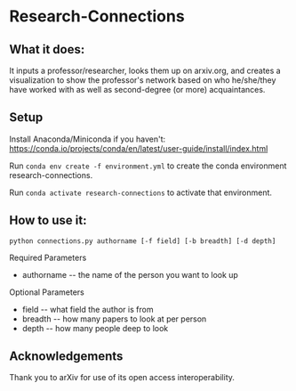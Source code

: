 # Research-Connections
## What it does:
It inputs a professor/researcher, looks them up on arxiv.org, and creates a visualization to show the professor's network based on who he/she/they have worked with as well as second-degree (or more) acquaintances.

## Setup
Install Anaconda/Miniconda if you haven't: https://conda.io/projects/conda/en/latest/user-guide/install/index.html

Run `conda env create -f environment.yml` to create the conda environment research-connections.

Run `conda activate research-connections` to activate that environment.

## How to use it:
`python connections.py authorname [-f field] [-b breadth] [-d depth]`

Required Parameters
 - authorname -- the name of the person you want to look up

Optional Parameters
 - field -- what field the author is from
 - breadth -- how many papers to look at per person
 - depth -- how many people deep to look

## Acknowledgements
Thank you to arXiv for use of its open access interoperability.
